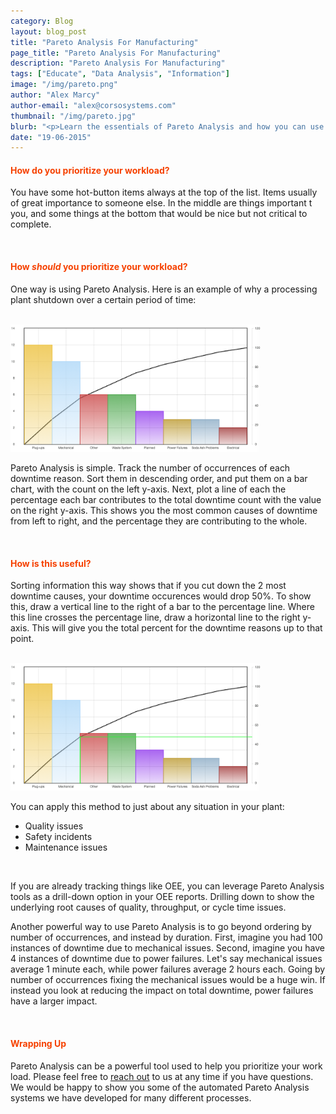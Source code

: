 ```yaml
---
category: Blog
layout: blog_post
title: "Pareto Analysis For Manufacturing"
page_title: "Pareto Analysis For Manufacturing"
description: "Pareto Analysis For Manufacturing"
tags: ["Educate", "Data Analysis", "Information"]
image: "/img/pareto.png"
author: "Alex Marcy"
author-email: "alex@corsosystems.com"
thumbnail: "/img/pareto.jpg"
blurb: "<p>Learn the essentials of Pareto Analysis and how you can use it to easily prioritize your continuous improvement ovjectives.</p>"
date: "19-06-2015"
---
```



<h4 style="color:#f64100;">How do you prioritize your workload?</h4>

<p>You have some hot-button items always at the top of the list. Items usually of great importance to someone else. In the middle are things  important t you, and some things at the bottom that would be nice but not critical to complete.
</p>

<br/>

<h4 style="color:#f64100;">How <b><i>should</i></b> you prioritize your workload?</h4>

<p>One way is using Pareto Analysis. Here is an example of why a processing plant shutdown over a certain period of time:</p>
<br/>

<img src="/img/pareto.png" width="400px"/>

<br/>

<p>Pareto Analysis is simple. Track the number of occurrences of each downtime reason. Sort them in descending order, and put them on a bar chart, with the count on the left y-axis. Next, plot a line of each the percentage each bar contributes to the total downtime count with the value on the right y-axis. This shows you the most common causes of downtime from left to right, and the percentage they are contributing to the whole.</p>

<br/>

<h4 style="color:#f64100;">How is this useful?</h4>

<p>Sorting information this way shows that if you cut down the 2 most downtime causes, your downtime occurences would drop 50%. To show this, draw a vertical line to the right of a bar to the percentage line. Where this line crosses the percentage line, draw a horizontal line to the right y-axis. This will give you the total percent for the downtime reasons up to that point.
</p>

<br/>

<img src="/img/pareto1.png" width="400px"/>

<br/>

<p>You can apply this method to just about any situation in your plant:</p>

<ul>
	<li>Quality issues</li>
	<li>Safety incidents</li>
	<li>Maintenance issues</li>
</ul>
<br/>
<p>If you are already tracking things like OEE, you can leverage Pareto Analysis tools as a drill-down option in your OEE reports. Drilling down to show the underlying root causes of quality, throughput, or cycle time issues.</p>

<p>Another powerful way to use Pareto Analysis is to go beyond ordering by number of occurrences, and instead by duration. First, imagine you had 100 instances of downtime due to mechanical issues. Second, imagine you have 4 instances of downtime due to power failures. Let's say mechanical issues average 1 minute each, while power failures average 2 hours each. Going by number of occurrences fixing the mechanical issues would be a huge win. If instead you look at reducing the impact on total downtime, power failures have a larger impact.</p>

<br/>

<h4 style="color:#f64100;">Wrapping Up</h4>

<p>Pareto Analysis can be a powerful tool used to help you prioritize your work load. Please feel free to <a href="mailto:info@corsosystems.com?subject=Pareto Analysis">
reach out</a>  to us at any time if you have questions. We would be happy to show you some of the automated Pareto Analysis systems we have developed for many different processes.</p>

